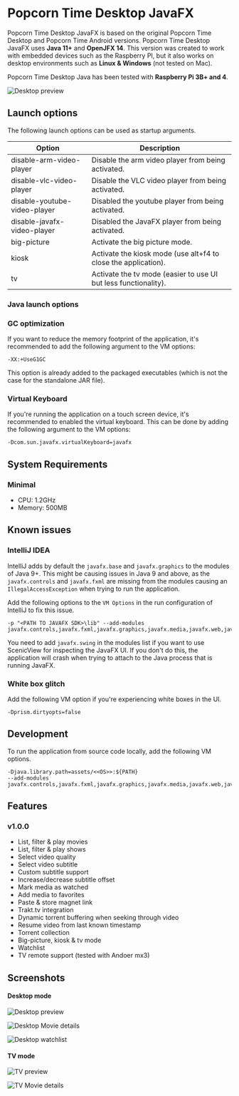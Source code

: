# Popcorn Time Desktop JavaFX

Popcorn Time Desktop JavaFX is based on the original Popcorn Time Desktop and Popcorn Time Android versions.
Popcorn Time Desktop JavaFX uses **Java 11+** and **OpenJFX 14**.
This version was created to work with embedded devices such as the Raspberry PI, 
but it also works on desktop environments such as **Linux & Windows** (not tested on Mac).

Popcorn Time Desktop Java has been tested with **Raspberry Pi 3B+ and 4**.

![Desktop preview](https://i.imgur.com/5NDWam2.png)

## Launch options

The following launch options can be used as startup arguments.

Option                          | Description
---                             | ---
disable-arm-video-player        | Disable the arm video player from being activated.
disable-vlc-video-player        | Disable the VLC video player from being activated.
disable-youtube-video-player    | Disabled the youtube player from being activated.
disable-javafx-video-player     | Disabled the JavaFX player from being activated.
big-picture                     | Activate the big picture mode.
kiosk                           | Activate the kiosk mode (use alt+f4 to close the application).
tv                              | Activate the tv mode (easier to use UI but less functionality).

### Java launch options

### GC optimization

If you want to reduce the memory footprint of the application, 
it's recommended to add the following argument to the VM options:

    -XX:+UseG1GC
    
This option is already added to the packaged executables 
(which is not the case for the standalone JAR file).

### Virtual Keyboard

If you're running the application on a touch screen device, 
it's recommended to enabled the virtual keyboard.
This can be done by adding the following argument to the VM options:

    -Dcom.sun.javafx.virtualKeyboard=javafx 

## System Requirements

### Minimal

- CPU: 1.2GHz
- Memory: 500MB

## Known issues  

### IntelliJ IDEA

IntelliJ adds by default the `javafx.base` and `javafx.graphics` to the modules of Java 9+.
This might be causing issues in Java 9 and above, as the `javafx.controls` and `javafx.fxml` are 
missing from the modules causing an `IllegalAccessException` when trying to run the application.

Add the following options to the `VM Options` in the run configuration of IntelliJ to fix this issue. 

    -p "<PATH TO JAVAFX SDK>\lib" --add-modules javafx.controls,javafx.fxml,javafx.graphics,javafx.media,javafx.web,javafx.swing

You need to add `javafx.swing` in the modules list if you want to use ScenicView for inspecting the JavaFX UI.
If you don't do this, the application will crash when trying to attach to the Java process that is running JavaFX.

### White box glitch

Add the following VM option if you're experiencing white boxes in the UI.

    -Dprism.dirtyopts=false

## Development

To run the application from source code locally, add the following VM options.

    -Djava.library.path=assets/<<OS>>:${PATH}
    --add-modules javafx.controls,javafx.fxml,javafx.graphics,javafx.media,javafx.web,javafx.swing

## Features

### v1.0.0

- List, filter & play movies
- List, filter & play shows
- Select video quality
- Select video subtitle
- Custom subtitle support
- Increase/decrease subtitle offset
- Mark media as watched
- Add media to favorites
- Paste & store magnet link
- Trakt.tv integration
- Dynamic torrent buffering when seeking through video
- Resume video from last known timestamp
- Torrent collection
- Big-picture, kiosk & tv mode
- Watchlist
- TV remote support (tested with Andoer mx3)

## Screenshots

#### Desktop mode

![Desktop preview](https://i.imgur.com/5NDWam2.png)

![Desktop Movie details](https://i.imgur.com/zqQelcV.png)

![Desktop watchlist](https://i.imgur.com/aZex7J0.png)

#### TV mode

![TV preview](https://i.imgur.com/QIx9NA2.png)

![TV Movie details](https://i.imgur.com/VUFAdwV.png)
